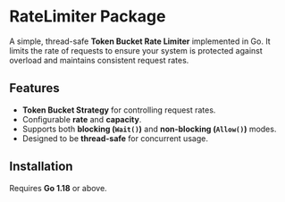 # RateLimiter Package

A simple, thread-safe **Token Bucket Rate Limiter** implemented in Go. It limits the rate of requests to ensure your system is protected against overload and maintains consistent request rates.

## Features

- **Token Bucket Strategy** for controlling request rates.
- Configurable **rate** and **capacity**.
- Supports both **blocking (`Wait()`)** and **non-blocking (`Allow()`)** modes.
- Designed to be **thread-safe** for concurrent usage.

## Installation

Requires **Go 1.18** or above.

